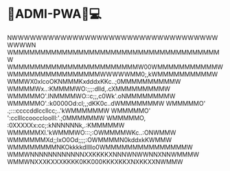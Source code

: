 # 👥ADMI-PWA📲💻

NWWWWWWWWWWWWWWWWWWWWWWWWWWWWWWWWWWWWWWN
WMMMMMMMMMMMMMMMMMMMMMMMMMMMMMMMMMMMMMMW
WMMMMMMMMMMMMMMMMMMMMMMMW00WMMMMMMMMMMMW
WMMMMMMMMMMMMMMMMWWWWWMM0;,kWMMMMMMMMMMW
WMMWX0xlcoOKNMMMKxdddxKKc..;0MMMMMMMMMMW
WMMMMWx..:KMMMMWO:;;;:dlld,.cXMMMMMMMMMW
WMMMMMO'.lNMMMMWO::c;;,c0Wk'.oNMMMMMMMMW
WMMMMMO'.:k0000Od:cl;,;dKK0c..dWMMMMMMMW
WMMMMMO' .;:::ccccddlccllcc;..'kWMMMMMMW
WMMMMMO' ':cclllccooccloolll:'.;0MMMMMMW
WMMMMMO, :0XXXXXx:cc;:kNNNNNNk,.:KMMMMMW
WMMMMMXl.'kWMMMWO:::;:OWMMMMWKc..:ONWMMW
WMMMMMMXd;;lxO0Od;;;;:OWMMMMN0kddxkKWMMW
WMMMMMMMMNKOkkkkdllllo0WMMMMMMMMMMMMMMMW
WMMWNNNNNNNNNNNNXXKKKKXNNNWNWWNNXNNWMMMW
WMMWNXXXKXXXKKKK0KK000KKKXKKXNXKKXXNWMMW

